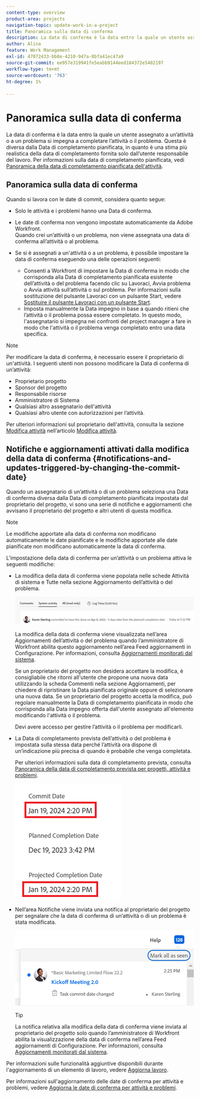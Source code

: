 ```yaml
---
content-type: overview
product-area: projects
navigation-topic: update-work-in-a-project
title: Panoramica sulla data di conferma
description: La data di conferma è la data entro la quale un utente assegnato a un’attività o a un problema si impegna a completare l’attività o il problema. Questa è diversa dalla Data di completamento pianificata, in quanto è una stima più realistica della data di completamento fornita solo dall’utente responsabile del lavoro. Per informazioni sulla data di completamento pianificata, vedere Panoramica sulla data di completamento pianificata dell'attività.
author: Alina
feature: Work Management
exl-id: 47072433-bb8e-4210-947a-8bfa41ec47a9
source-git-commit: ee957e319941fe5eabb9144eed184372e5402197
workflow-type: tm+mt
source-wordcount: '763'
ht-degree: 1%

---
```


# Panoramica sulla data di conferma

La data di conferma è la data entro la quale un utente assegnato a un’attività o a un problema si impegna a completare l’attività o il problema. Questa è diversa dalla Data di completamento pianificata, in quanto è una stima più realistica della data di completamento fornita solo dall’utente responsabile del lavoro. Per informazioni sulla data di completamento pianificata, vedi [Panoramica della data di completamento pianificata dell&#39;attività](../../../manage-work/tasks/task-information/task-planned-completion-date.md).

## Panoramica sulla data di conferma

Quando si lavora con le date di commit, considera quanto segue:

* Solo le attività e i problemi hanno una Data di conferma.
* Le date di conferma non vengono impostate automaticamente da Adobe Workfront.\
  Quando crei un’attività o un problema, non viene assegnata una data di conferma all’attività o al problema.
* Se si è assegnati a un&#39;attività o a un problema, è possibile impostare la data di conferma eseguendo una delle operazioni seguenti:

   * Consenti a Workfront di impostare la Data di conferma in modo che corrisponda alla Data di completamento pianificata esistente dell’attività o del problema facendo clic su Lavoraci, Avvia problema o Avvia attività sull’attività o sul problema. Per informazioni sulla sostituzione del pulsante Lavoraci con un pulsante Start, vedere  [Sostituire il pulsante Lavoraci con un pulsante Start](../../../people-teams-and-groups/create-and-manage-teams/work-on-it-button-to-start-button.md).
   * Imposta manualmente la Data impegno in base a quando ritieni che l’attività o il problema possa essere completato. In questo modo, l&#39;assegnatario si impegna nei confronti del project manager a fare in modo che l&#39;attività o il problema venga completato entro una data specifica.

>[!NOTE]
>
>Per modificare la data di conferma, è necessario essere il proprietario di un&#39;attività. I seguenti utenti non possono modificare la Data di conferma di un’attività:
>
>* Proprietario progetto
>* Sponsor del progetto
>* Responsabile risorse
>* Amministratore di Sistema
>* Qualsiasi altro assegnatario dell&#39;attività
>* Qualsiasi altro utente con autorizzazioni per l’attività.
>
>Per ulteriori informazioni sul proprietario dell&#39;attività, consulta la sezione [Modifica attività](../../../manage-work/tasks/manage-tasks/edit-tasks.md#assignments) nell’articolo [Modifica attività](../../../manage-work/tasks/manage-tasks/edit-tasks.md).

## Notifiche e aggiornamenti attivati dalla modifica della data di conferma {#notifications-and-updates-triggered-by-changing-the-commit-date}

Quando un assegnatario di un’attività o di un problema seleziona una Data di conferma diversa dalla Data di completamento pianificata impostata dal proprietario del progetto, vi sono una serie di notifiche e aggiornamenti che avvisano il proprietario del progetto e altri utenti di questa modifica.

>[!NOTE]
>
>Le modifiche apportate alla data di conferma non modificano automaticamente le date pianificate e le modifiche apportate alle date pianificate non modificano automaticamente la data di conferma.

L’impostazione della data di conferma per un’attività o un problema attiva le seguenti modifiche:

* La modifica della data di conferma viene popolata nelle schede Attività di sistema e Tutte nella sezione Aggiornamento dell’attività o del problema.

  ![](assets/update-stream-confirmation-that-commit-date-changed-nwe-350x73.png)

  La modifica della data di conferma viene visualizzata nell’area Aggiornamenti dell’attività o del problema quando l’amministratore di Workfront abilita questo aggiornamento nell’area Feed aggiornamenti in Configurazione. Per informazioni, consulta [Aggiornamenti monitorati dal sistema](../../../administration-and-setup/set-up-workfront/system-tracked-update-feeds/system-tracked-update-feeds.md).

  Se un proprietario del progetto non desidera accettare la modifica, è consigliabile che ritorni all&#39;utente che propone una nuova data utilizzando la scheda Commenti nella sezione Aggiornamenti, per chiedere di ripristinare la Data pianificata originale oppure di selezionare una nuova data. Se un proprietario del progetto accetta la modifica, può regolare manualmente la Data di completamento pianificata in modo che corrisponda alla Data impegno offerta dall&#39;utente assegnato all&#39;elemento modificando l&#39;attività o il problema.

  Devi avere accesso per gestire l’attività o il problema per modificarli.

<!--this is no longer possible: 
>[!NOTE]
>
>If you want to see how the timeline of the project is affected by accepting to change the Planned Completion Date of the task, click **Project Timeline**. This opens the task list where you can evaluate the date changes and the project timeline.
>
>
>![](assets/project-owner-notification-update-stream-that-commit-date-affects-project-timeline-highlighted-nwe-350x139.png)  >
>
-->


* La Data di completamento prevista dell’attività o del problema è impostata sulla stessa data perché l’attività ora dispone di un’indicazione più precisa di quando è probabile che venga completata.

  Per ulteriori informazioni sulla data di completamento prevista, consulta [Panoramica della data di completamento prevista per progetti, attività e problemi](../../../manage-work/projects/planning-a-project/project-projected-completion-date.md).

  ![](assets/task-projected-completion-date-in-details-highlighted-nwe-350x230.png)




* Nell’area Notifiche viene inviata una notifica al proprietario del progetto per segnalare che la data di conferma di un’attività o di un problema è stata modificata.

  ![](assets/in-product-notification-commit-date-changed-nwe-350x149.png)

  <!--
  <p data-mc-conditions="QuicksilverOrClassic.Draft mode">(NOTE: the tip below is actually wrong and the updates feeds should not control this setting, but at this time it does, according to this issue in Hub: https://hub.workfront.com/issue/61e1aa5e0002a186fdd0a73a10db0fc3/updates?email-source=comm</p>
  -->

  >[!TIP]
  >
  >La notifica relativa alla modifica della data di conferma viene inviata al proprietario del progetto solo quando l’amministratore di Workfront abilita la visualizzazione della data di conferma nell’area Feed aggiornamenti di Configurazione. Per informazioni, consulta [Aggiornamenti monitorati dal sistema](../../../administration-and-setup/set-up-workfront/system-tracked-update-feeds/system-tracked-update-feeds.md).



Per informazioni sulle funzionalità aggiuntive disponibili durante l&#39;aggiornamento di un elemento di lavoro, vedere  [Aggiorna lavoro](../../../workfront-basics/updating-work-items-and-viewing-updates/update-work.md).

Per informazioni sull&#39;aggiornamento delle date di conferma per attività e problemi, vedere [Aggiorna le date di conferma per attività e problemi](../../../manage-work/projects/updating-work-in-a-project/update-commit-date-on-tasks-and-issues.md).

<!--
<div data-mc-conditions="QuicksilverOrClassic.Draft mode">
<h2>Update Commit Dates on tasks and issues</h2>
<p>(NOTE: moved to its own article) </p>
<p>Updating the Commit Date is identical for tasks and issues.</p>
<ol>
<li value="1"> <p>Go to a task or issue that you are assigned to as the <strong>Task Owner</strong>.</p> <p>For more information about finding out who the Task Owner for an issue or task is, see the section <a href="../../../manage-work/tasks/manage-tasks/edit-tasks.md#assignments" class="MCXref xref">Edit tasks</a> in the article <a href="../../../manage-work/tasks/manage-tasks/edit-tasks.md" class="MCXref xref">Edit tasks</a>.</p> </li>
<li value="2"> <p>Click Work on it in the task or issue header</p> <p>Or</p> <p>Click <strong>Start Task</strong> or <strong>Start Issue</strong> if the Work on it button has been customized in your environment to indicate that you are now working on the work item. </p> <p>At this time, the Commit Date and the Planned Completion Date of the task or issue are the same.</p> </li>
<li value="3"> <p data-mc-conditions="QuicksilverOrClassic.Quicksilver">(Optional) If you clicked Start Task or Start Issue, click <strong>Undo</strong> in the lower-left corner of the screen. The Commit Date is removed. </p> <p>For information about replacing the Work On It button with a Start button, see <span href="../../../people-teams-and-groups/create-and-manage-teams/work-on-it-button-to-start-button.md"><a href="../../../people-teams-and-groups/create-and-manage-teams/work-on-it-button-to-start-button.md" class="MCXref xref">Replace the Work On It button with a Start button</a></span>.</p> <note type="tip">
The option to undo your selection to start your work is not available when you click
<span style="font-weight: bold;" data-mc-conditions="QuicksilverOrClassic.Quicksilver">Work on it</span>.
</note> </li>
<li value="4"> <p> Expand the <strong>This will be done by</strong> date picker, and select a new Commit Date.</p>
<div>
<div data-mc-conditions="QuicksilverOrClassic.Quicksilver">
<p>Click <strong>Updates</strong> in the left panel, then click the <strong>Start a new update</strong>><strong>Commit Date</strong></p>
<p>Or</p>
<p>Click <strong>Task Details</strong> or <strong>Issue Details</strong> in the left panel, then double click <strong>Commit Date</strong> and select a new date from calendar. </p>
</div>
<p>The Commit Date and the Planned Completion date are no longer the same.</p>
<p>Instead, the Commit Date and the Projected Completion Date of the task or issue become the same.</p>
<p>The changes are saved automatically.</p>
<p>The Project Owner is notified that you have suggested a new Commit Date for the task or issue and can, at this time, update the Planned Completion Date of the task or issue to match the Commit Date you suggested. For information about the notifications and updates that are triggered by this change, see the section <a href="#notifications-and-updates-triggered-by-changing-the-commit-date" class="MCXref xref">Notifications and updates triggered by changing the Commit Date</a> in this article.</p>
</div> </li>
</ol>
</div>
-->
